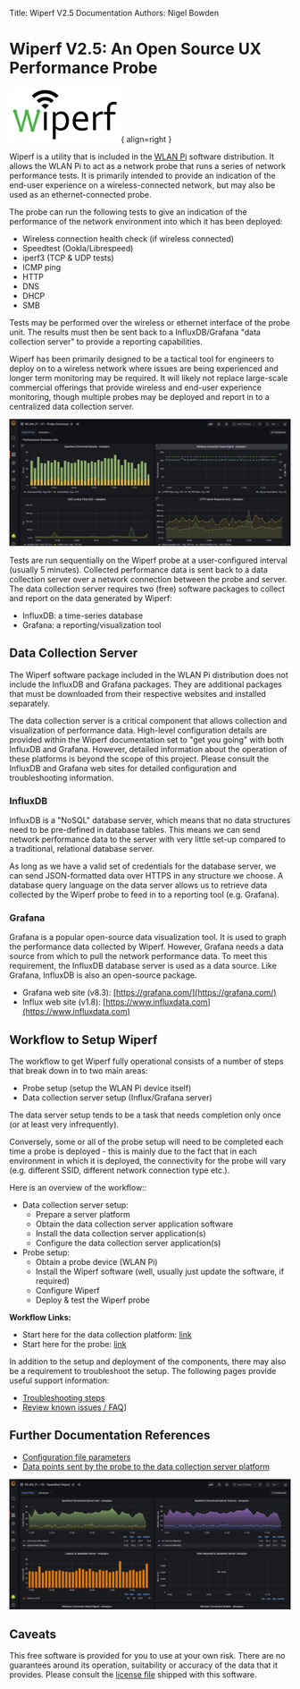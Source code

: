 Title: Wiperf V2.5 Documentation
Authors: Nigel Bowden

# Wiperf V2.5: An Open Source UX Performance Probe
![Wiperf_logo](images/Wiperf_logo.png){ align=right }

Wiperf is a utility that is included in the [WLAN Pi](https://wlan-pi.github.io/wlanpi-documentation/) software distribution. It allows the WLAN Pi to act as a network probe that runs a series of  network performance tests. It is primarily intended to provide an indication of the end-user experience on a wireless-connected network, but may also be used as an ethernet-connected probe.

The probe can run the following tests to give an indication of the performance of the network environment into which it has been deployed:

- Wireless connection health check (if wireless connected)
- Speedtest (Ookla/Librespeed)
- iperf3 (TCP & UDP tests)
- ICMP ping
- HTTP
- DNS
- DHCP
- SMB

Tests may be performed over the wireless or ethernet interface of the probe unit. The results must then be sent back to a InfluxDB/Grafana "data collection server" to provide a reporting capabilities.

Wiperf has been primarily designed to be a tactical tool for engineers to deploy on to a wireless network where issues are being experienced and longer term monitoring may be required. It will likely not replace large-scale commercial offerings that provide wireless and end-user experience monitoring, though multiple probes may be deployed and report in to a centralized data collection server.

![Probe Report](images/probe_summary.jpg)

Tests are run sequentially on the Wiperf probe at a user-configured interval (usually 5 minutes). Collected performance data is sent back to a data collection server over a network connection between the probe and server. The data collection server requires two (free) software packages to collect and report on the data generated by Wiperf:

- InfluxDB: a time-series database
- Grafana: a reporting/visualization tool  

## Data Collection Server
The Wiperf software package included in the WLAN Pi distribution does not include the InfluxDB and Grafana packages. They are additional packages that must be downloaded from their respective websites and installed separately.

The data collection server is a critical component that allows collection and visualization of performance data.  High-level configuration details are provided within the Wiperf documentation set to "get you going" with both InfluxDB and Grafana. However, detailed information about the operation of these platforms is beyond the scope of this project. Please consult the InfluxDB and Grafana web sites for detailed configuration and troubleshooting information.

### InfluxDB
InfluxDB is a "NoSQL" database server, which means that no data structures need to be pre-defined in database tables. This means we can send network performance data to the server with very little set-up compared to a traditional, relational database server.

As long as we have a valid set  of credentials for the database server, we can send JSON-formatted data over HTTPS in any structure we choose. A database query language on the data server allows us to retrieve data collected by the Wiperf probe to feed in to a reporting tool (e.g. Grafana).

### Grafana
Grafana is a popular open-source data visualization tool. It is used to graph the performance data collected by Wiperf. However, Grafana needs a data source from which to pull the network performance data. To meet this requirement, the InfluxDB database server is used as a data source. Like Grafana, InfluxDB is also an open-source package.

- Grafana web site (v8.3): [https://grafana.com/](https://grafana.com/)
- Influx web site (v1.8): [https://www.influxdata.com](https://www.influxdata.com)

## Workflow to Setup Wiperf

The workflow to get Wiperf fully operational consists of a number of steps that break down in to two main areas:

- Probe setup (setup the WLAN Pi device itself)
- Data collection server setup (Influx/Grafana server)

The data server setup tends to be a task that needs completion only once (or at least very infrequently). 

Conversely, some or all of the probe setup will need to be completed each time a probe is deployed - this is mainly due to the fact that in each environment in which it is deployed, the connectivity for the probe will vary (e.g. different SSID, different network connection type etc.). 

Here is an overview of the workflow::

- Data collection server setup:
    - Prepare a server platform
    - Obtain the data collection server application software
    - Install the data collection server application(s)
    - Configure the data collection server application(s)
- Probe setup:
    - Obtain a probe device (WLAN Pi)
    - Install the Wiperf software (well, usually just update the software, if required)
    - Configure Wiperf
    - Deploy & test the Wiperf probe

__Workflow Links:__

- Start here for the data collection platform: [link](influx_platform.md)
- Start here for the probe: [link](probe_platform.md)

In addition to the setup and deployment of the components, there may also be a requirement to troubleshoot the setup. The following pages provide useful support information:

- [Troubleshooting steps](troubleshooting.md)
- [Review known issues / FAQ](faq/md)]

## Further Documentation References

- [Configuration file parameters](config.ini.md)
- [Data points sent by the probe to the data collection server platform](data_points.md)


![Speedtest Report](images/speedtest_summary.jpg)

## Caveats
This free software is provided for you to use at your own risk. There are no guarantees around its operation, suitability or accuracy of the data that it provides. Please consult the [license file](https://github.com/wifinigel/Wiperf/blob/main/License.txt) shipped with this software.




